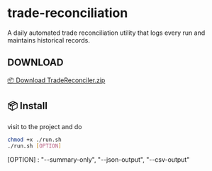 # trade-reconciliation

A daily automated trade reconciliation utility that logs every run and maintains historical records.


## DOWNLOAD
[📦 Download TradeReconciler.zip](https://raw.githubusercontent.com/Nikhil-687/trade-reconciliation/main/TradeReconciler.zip)

## 📦 Install

visit to the project and do 

```bash
chmod +x ./run.sh
./run.sh [OPTION]
```
[OPTION] : "--summary-only", "--json-output", "--csv-output"
